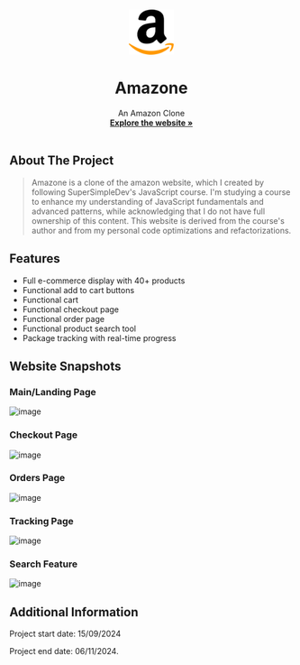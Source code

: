 <a id="readme-top"></a>

<!-- PROJECT LOGO -->
<br />
<div align="center">
  <a href="https://github.com/hamawebdev/amazone-clone">
    <img src="images/amazon-mobile-logo.png" alt="Logo" width="80" height="80">
  </a>

  <h1 align="center">Amazone</h1>
  <p align="center">
    An Amazon Clone
    <br />
    <a href="https://hamawebdev.github.io/amazon-clone/"><strong>Explore the website »</strong></a>
    <br />
    <br />
  </p>
</div>

<!-- ABOUT THE PROJECT -->

## About The Project

> Amazone is a clone of the amazon website, which I created by following
> SuperSimpleDev's JavaScript course. I'm studying a course to enhance
> my understanding of JavaScript fundamentals and advanced patterns,
> while acknowledging that I do not have full ownership of this content.
> This website is derived from the course's author and from my personal
> code optimizations and refactorizations.

<!-- FEATURES -->

## Features

- Full e-commerce display with 40+ products
- Functional add to cart buttons
- Functional cart
- Functional checkout page
- Functional order page
- Functional product search tool
- Package tracking with real-time progress


## Website Snapshots

### Main/Landing Page
![image](https://github.com/user-attachments/assets/290999a3-0c02-4a3f-90b1-278558d91bd7)

### Checkout Page
![image](https://github.com/user-attachments/assets/67419df6-fb3c-4109-abd6-752d3b35fd91)

### Orders Page
![image](https://github.com/user-attachments/assets/3afdf5e5-c559-4ea0-b07d-7b48e4da3420)

### Tracking Page
![image](https://github.com/user-attachments/assets/e50870e8-8462-4dac-8f7b-e23047b446f8)

### Search Feature
![image](https://github.com/user-attachments/assets/645048e4-820a-48a5-8505-c734b399675c)




## Additional Information


Project start date: 15/09/2024

Project end date: 06/11/2024.
